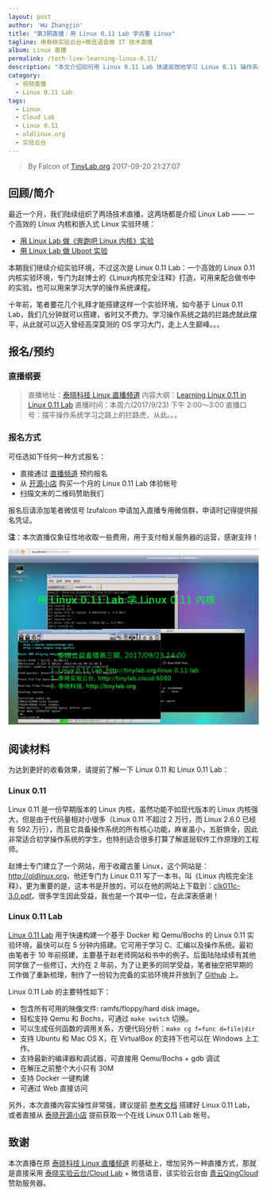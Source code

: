 ```yaml
---
layout: post
author: 'Wu Zhangjin'
title: "第3期直播：用 Linux 0.11 Lab 学古董 Linux"
tagline: 用泰晓实验云台+微信语音做 IT 技术直播
album: Linux 直播
permalink: /tech-live-learning-linux-0.11/
description: "本文介绍如何用 Linux 0.11 Lab 快速高效地学习 Linux 0.11 操作系统，可配合用于学习《Linux内核完全注释》"
category:
  - 视频直播
  - Linux 0.11 Lab
tags:
  - Linux
  - Cloud Lab
  - Linux 0.11
  - oldlinux.org
  - 实验云台
---
```


> By Falcon of [TinyLab.org][1]
> 2017-09-20 21:27:07

## 回顾/简介

最近一个月，我们陆续组织了两场技术直播，这两场都是介绍 Linux Lab —— 一个高效的 Linux 内核和嵌入式 Linux 实验环境：

* [用 Linux Lab 做《奔跑吧 Linux 内核》实验](http://tinylab.org/tech-live-with-obs-huya-openshot/)
* [用 Linux Lab 做 Uboot 实验](http://tinylab.org/tech-live-learning-uboot-in-linux-lab/)

本期我们继续介绍实验环境，不过这次是 Linux 0.11 Lab：一个高效的 Linux 0.11 内核实验环境，专门为赵博士的《Linux内核完全注释》打造，可用来配合做书中的实验，也可以用来学习大学的操作系统课程。

十年前，笔者要花几个礼拜才能搭建这样一个实验环境，如今基于 Linux 0.11 Lab，我们几分钟就可以搭建，省时又不费力。学习操作系统之路的拦路虎就此摆平，从此就可以迈入曾经高深莫测的 OS 学习大门，走上人生巅峰。。。

## 报名/预约

### 直播纲要

> 直播地址：[泰晓科技 Linux 直播频道](https://3qk.easyvaas.com/show/homepage/index?id=423)
> 内容大纲：[Learning Linux 0.11 in Linux 0.11 Lab](https://github.com/tinyclub/linux-0.11-lab/blob/master/doc/live/linux-0.11-lab.md)
> 直播时间：本周六(2017/9/23) 下午 2:00～3:00
> 直播口号：摆平操作系统学习之路上的拦路虎，从此。。。

### 报名方式

可任选如下任何一种方式报名：

* 直接通过 [直播频道](https://3qk.easyvaas.com/show/homepage/index?id=423) 预约报名
* 从 [开源小店][3] 购买一个月的 Linux 0.11 Lab 体验帐号
* 扫描文末的二维码赞助我们

报名后请添加笔者微信号 lzufalcon 申请加入直播专用微信群，申请时记得提供报名凭证。

**注**：本次直播仅象征性地收取一些费用，用于支付相关服务器的运营，感谢支持！

![Learning Linux 0.11 in Linux 0.11 Lab](/wp-content/uploads/2017/09/linux-0.11-lab.jpg)

## 阅读材料

为达到更好的收看效果，请提前了解一下 Linux 0.11 和 Linux 0.11 Lab：

### Linux 0.11

Linux 0.11 是一份早期版本的 Linux 内核，虽然功能不如现代版本的 Linux 内核强大，但是由于代码量相对小很多（Linux 0.11 不超过 2 万行，而 Linux 2.6.0 已经有 592 万行），而且它具备操作系统的所有核心功能，麻雀虽小，五脏俱全，因此非常适合初学操作系统的学生，也特别适合很多打算了解底层软件工作原理的工程师。

赵博士专门建立了一个网站，用于收藏古董 Linux，这个网站是：<http://oldlinux.org>，他还专门为 Linux 0.11 写了一本书，叫《Linux 内核完全注释》，更为重要的是，这本书是开放的，可以在他的网站上下载到：[clk011c-3.0.pdf](http://www.oldlinux.org/download/clk011c-3.0.pdf)。很多学生因此受益，我也是一个其中一位，在此深表感谢！

### Linux 0.11 Lab

[Linux 0.11 Lab][2] 用于快速构建一个基于 Docker 和 Qemu/Bochs 的 Linux 0.11 实验环境，最快可以在 5 分钟内搭建。它可用于学习 C、汇编以及操作系统。最初由笔者于 10 年前搭建，主要基于赵老师网站和书中的例子。后面陆陆续续有其他同学做了一些修订，大约在 2 年前，为了让更多的同学受益，笔者抽空把早期的工作做了重新梳理，制作了一份较为完备的实验环境并开放到了 [Github](https://github.com/tinyclub/linux-0.11-lab) 上。

Linux 0.11 Lab 的主要特性如下：

* 包含所有可用的映像文件: ramfs/floppy/hard disk image。
* 轻松支持 Qemu 和 Bochs，可通过 `make switch` 切换。
* 可以生成任何函数的调用关系，方便代码分析：`make cg f=func d=file|dir`
* 支持 Ubuntu 和 Mac OS X，在 VirtualBox 的支持下也可以在 Windows 上工作。
* 支持最新的编译器和调试器，可直接用 Qemu/Bochs + gdb 调试
* 在解压之前整个大小只有 30M
* 支持 Docker 一键构建
* 可通过 Web 直接访问

另外，本次直播内容实操性非常强，建议提前 [参考文档][2] 搭建好 Linux 0.11 Lab，或者直接从 [泰晓开源小店][3] 提前获取一个在线 Linux 0.11 Lab 帐号。

## 致谢

本次直播在原 [泰晓科技 Linux 直播频道](https://3qk.easyvaas.com/show/homepage/index?id=423) 的基础上，增加另外一种直播方式，那就是直接采用 [泰晓实验云台/Cloud Lab][4] + 微信语音，该实验云台由 [青云QingCloud][5] 赞助服务器。


[1]: http://tinylab.org
[2]: http://tinylab.org/linux-0.11-lab
[3]: https://weidian.com/i/1487448443
[4]: http://tinylab.cloud:6080
[5]: https://www.qingcloud.com/
